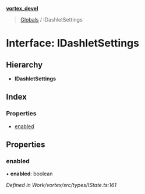 **[vortex_devel](../README.md)**

> [Globals](../globals.md) / IDashletSettings

# Interface: IDashletSettings

## Hierarchy

* **IDashletSettings**

## Index

### Properties

* [enabled](idashletsettings.md#enabled)

## Properties

### enabled

•  **enabled**: boolean

*Defined in Work/vortex/src/types/IState.ts:161*
